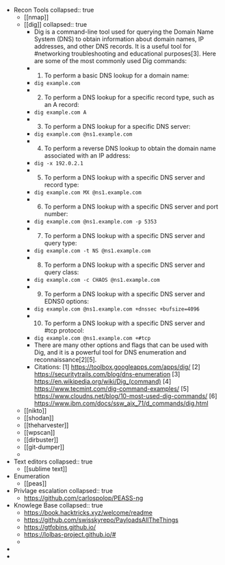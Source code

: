 - Recon Tools
  collapsed:: true
	- [[nmap]]
	- [[dig]]
	  collapsed:: true
		- Dig is a command-line tool used for querying the Domain Name System (DNS) to obtain information about domain names, IP addresses, and other DNS records. It is a useful tool for #networking troubleshooting and educational purposes[3]. Here are some of the most commonly used Dig commands:
		- 1. To perform a basic DNS lookup for a domain name:
		- `dig example.com`
		- 2. To perform a DNS lookup for a specific record type, such as an A record:
		- ```dig example.com A```
		- 3. To perform a DNS lookup for a specific DNS server:
		- ```dig example.com @ns1.example.com```
		- 4. To perform a reverse DNS lookup to obtain the domain name associated with an IP address:
		- ```dig -x 192.0.2.1```
		- 5. To perform a DNS lookup with a specific DNS server and record type:
		- ```dig example.com MX @ns1.example.com```
		- 6. To perform a DNS lookup with a specific DNS server and port number:
		- ```dig example.com @ns1.example.com -p 5353```
		- 7. To perform a DNS lookup with a specific DNS server and query type:
		- ```dig example.com -t NS @ns1.example.com```
		- 8. To perform a DNS lookup with a specific DNS server and query class:
		- ```dig example.com -c CHAOS @ns1.example.com```
		- 9. To perform a DNS lookup with a specific DNS server and EDNS0 options:
		- ```dig example.com @ns1.example.com +dnssec +bufsize=4096```
		- 10. To perform a DNS lookup with a specific DNS server and #tcp protocol:
		- ```dig example.com @ns1.example.com +#tcp```
		- There are many other options and flags that can be used with Dig, and it is a powerful tool for DNS enumeration and reconnaissance[2][5].
		- Citations:
		  [1] https://toolbox.googleapps.com/apps/dig/
		  [2] https://securitytrails.com/blog/dns-enumeration
		  [3] https://en.wikipedia.org/wiki/Dig_(command)
		  [4] https://www.tecmint.com/dig-command-examples/
		  [5] https://www.cloudns.net/blog/10-most-used-dig-commands/
		  [6] https://www.ibm.com/docs/ssw_aix_71/d_commands/dig.html
	- [[nikto]]
	- [[shodan]]
	- [[theharvester]]
	- [[wpscan]]
	- [[dirbuster]]
	- [[git-dumper]]
	-
- Text editors
  collapsed:: true
	- [[sublime text]]
- Enumeration
	- [[peas]]
- Privlage escalation
  collapsed:: true
	- https://github.com/carlospolop/PEASS-ng
- Knowlege Base
  collapsed:: true
	- https://book.hacktricks.xyz/welcome/readme
	- https://github.com/swisskyrepo/PayloadsAllTheThings
	- https://gtfobins.github.io/
	- https://lolbas-project.github.io/#
	-
-
-